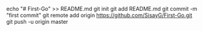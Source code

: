 echo "# First-Go" >> README.md
git init
git add README.md
git commit -m "first commit"
git remote add origin https://github.com/SisayG/First-Go.git
git push -u origin master
